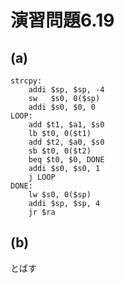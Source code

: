 # 演習問題6.19

## (a)

```Assembly
strcpy:
	addi $sp, $sp, -4
	sw   $s0, 0($sp)
	addi $s0, $0, 0
LOOP:
	add $t1, $a1, $s0
	lb $t0, 0($t1)
	add $t2, $a0, $s0
	sb $t0, 0($t2)
	beq $t0, $0, DONE
	addi $s0, $s0, 1
	j LOOP
DONE:
	lw $s0, 0($sp)
	addi $sp, $sp, 4
	jr $ra
```

## (b)

とばす
